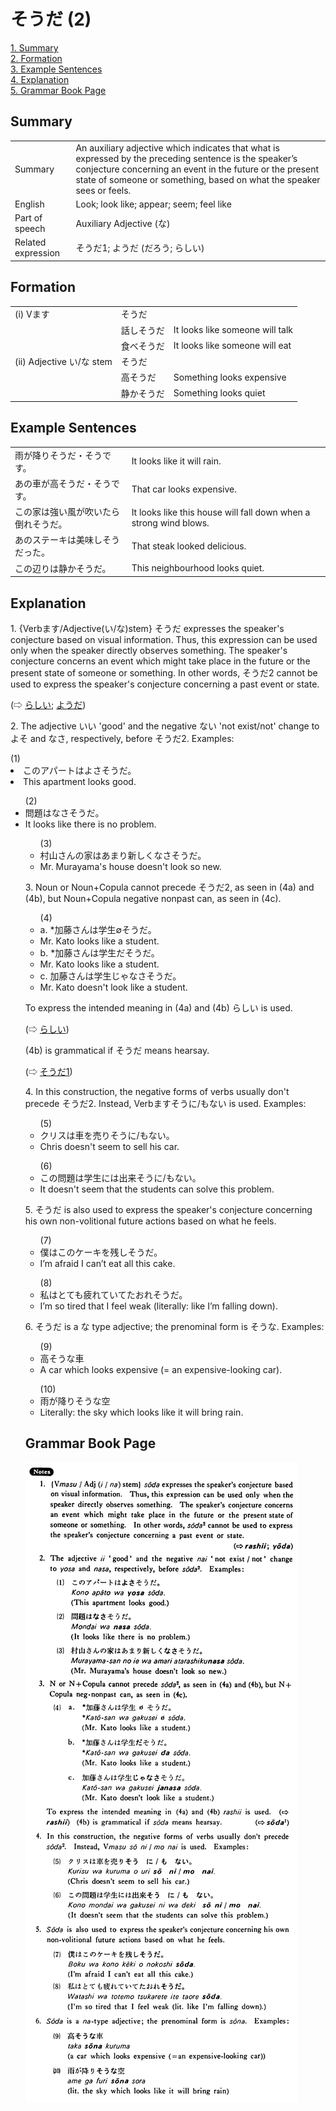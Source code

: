 # そうだ (2)

[1. Summary](#summary)<br>
[2. Formation](#formation)<br>
[3. Example Sentences](#example-sentences)<br>
[4. Explanation](#explanation)<br>
[5. Grammar Book Page](#grammar-book-page)<br>


## Summary

<table><tr>   <td>Summary</td>   <td>An auxiliary adjective which indicates that what is expressed by the preceding sentence is the speaker’s conjecture concerning an event in the future or the present state of someone or something, based on what the speaker sees or feels.</td></tr><tr>   <td>English</td>   <td>Look; look like; appear; seem; feel like</td></tr><tr>   <td>Part of speech</td>   <td>Auxiliary Adjective (な)</td></tr><tr>   <td>Related expression</td>   <td>そうだ1; ようだ (だろう; らしい)</td></tr></table>

## Formation

<table class="table"> <tbody><tr class="tr head"> <td class="td"><span class="numbers">(i)</span> <span> <span class="bold">Vます</span></span></td> <td class="td"><span class="concept">そうだ</span> </td> <td class="td"><span>&nbsp;</span></td> </tr> <tr class="tr"> <td class="td"><span>&nbsp;</span></td> <td class="td"><span>話し<span class="concept">そうだ</span></span> </td> <td class="td"><span>It    looks like someone will talk</span></td> </tr> <tr class="tr"> <td class="td"><span>&nbsp;</span></td> <td class="td"><span>食べ<span class="concept">そうだ</span></span> </td> <td class="td"><span>It    looks like someone will eat</span></td> </tr> <tr class="tr head"> <td class="td"><span class="numbers">(ii)</span> <span> <span class="bold">Adjective い/な stem</span></span></td> <td class="td"><span class="concept">そうだ</span> </td> <td class="td"><span>&nbsp;</span></td> </tr> <tr class="tr"> <td class="td"><span>&nbsp;</span></td> <td class="td"><span>高<span class="concept">そうだ</span></span> </td> <td class="td"><span>Something    looks expensive</span></td> </tr> <tr class="tr"> <td class="td"><span>&nbsp;</span></td> <td class="td"><span>静か<span class="concept">そうだ</span></span> </td> <td class="td"><span>Something    looks quiet</span></td> </tr></tbody></table>

## Example Sentences

<table><tr>   <td>雨が降りそうだ・そうです。</td>   <td>It looks like it will rain.</td></tr><tr>   <td>あの車が高そうだ・そうです。</td>   <td>That car looks expensive.</td></tr><tr>   <td>この家は強い風が吹いたら倒れそうだ。</td>   <td>It looks like this house will fall down when a strong wind blows.</td></tr><tr>   <td>あのステーキは美味しそうだった。</td>   <td>That steak looked delicious.</td></tr><tr>   <td>この辺りは静かそうだ。</td>   <td>This neighbourhood looks quiet.</td></tr></table>

## Explanation

<p>1. {Verbます/Adjective(い/な)stem} <span class="cloze">そうだ</span> expresses the speaker's conjecture based on visual information. Thus, this expression can be used only when the speaker directly observes something. The speaker's conjecture concerns an event which might take place in the future or the present state of someone or something. In other words, <span class="cloze">そうだ</span>2 cannot be used to express the speaker's conjecture concerning a past event or state.</p>  <p>(⇨ <a href="#㊦ らしい">らしい</a>; <a href="#㊦ ようだ">ようだ</a>)</p>  <p>2. The adjective いい 'good' and the negative ない 'not exist/not' change to よそ and なさ, respectively, before <span class="cloze">そうだ</span>2. Examples:</p>  (1) <li>このアパートはよさ<span class="cloze">そうだ</span>。</li> <li>This apartment looks good.</li>  <ul>(2) <li>問題はなさ<span class="cloze">そうだ</span>。</li> <li>It looks like there is no problem.</li>  <ul>(3) <li>村山さんの家はあまり新しくなさ<span class="cloze">そうだ</span>。</li> <li>Mr. Murayama's house doesn't look so new.</li> </ul>  <p>3. Noun or Noun+Copula cannot precede <span class="cloze">そうだ</span>2, as seen in (4a) and (4b), but Noun+Copula negative nonpast can, as seen in (4c).</p>  <ul>(4) <li>a. *加藤さんは学生∅<span class="cloze">そうだ</span>。</li> <li>Mr. Kato looks like a student.</li> <div class="divide"></div> <li>b. *加藤さんは学生だ<span class="cloze">そうだ</span>。</li> <li>Mr. Kato looks like a student.</li> <div class="divide"></div> <li>c. 加藤さんは学生じゃなさ<span class="cloze">そうだ</span>。</li> <li>Mr. Kato doesn't look like a student.</li> </ul>  <p>To express the intended meaning in (4a) and (4b) らしい is used. </p>  <p>(⇨ <a href="#㊦ らしい">らしい</a>) </p>  <p>(4b) is grammatical if <span class="cloze">そうだ</span> means hearsay.</p>  <p>(⇨ <a href="#㊦ そうだ (1)">そうだ1</a>)</p>  <p>4. In this construction, the negative forms of verbs usually don't precede <span class="cloze">そうだ</span>2. Instead, Verbます<span class="cloze">そう</span>に/もない is used. Examples:</p>  <ul>(5) <li>クリスは車を売り<span class="cloze">そう</span>に/もない。</li> <li>Chris doesn't seem to sell his car.</li> </ul>  <ul>(6) <li>この問題は学生には出来<span class="cloze">そう</span>に/もない。</li> <li>It doesn't seem that the students can solve this problem.</li> </ul>  <p>5. <span class="cloze">そうだ</span> is also used to express the speaker's conjecture concerning his own non-volitional future actions based on what he feels.</p>  <ul>(7) <li>僕はこのケーキを残し<span class="cloze">そうだ</span>。</li> <li>I’m afraid I can’t eat all this cake.</li> </ul>  <ul>(8) <li>私はとても疲れていてたおれ<span class="cloze">そうだ</span>。</li> <li>I’m so tired that I feel weak (literally: like I’m falling down).</li> </ul>  <p>6. <span class="cloze">そうだ</span> is a な type adjective; the prenominal form is <span class="cloze">そう</span>な. Examples:</p>  <ul>(9) <li>高<span class="cloze">そう</span>な車</li> <li>A car which looks expensive (= an expensive-looking car).</li> </ul>  <ul>(10) <li>雨が降り<span class="cloze">そう</span>な空</li> <li>Literally: the sky which looks like it will bring rain.</li> </ul>

## Grammar Book Page

![](../img/Basicそうだ2.png)

